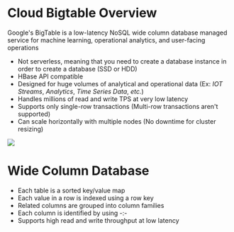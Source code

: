 # Cloud Bigtable Overview

Google's BigTable is a low-latency NoSQL wide column database managed service for machine learning, operational analytics, and user-facing operations

* Not serverless, meaning that you need to create a database instance in order to create a database (SSD or HDD)
* HBase API compatible
* Designed for huge volumes of analytical and operational data (Ex: *IOT Streams*, *Analytics*, *Time Series Data*, *etc.*)
* Handles millions of read and write TPS at very low latency
* Supports only single-row transactions (Multi-row transactions aren't supported)
* Can scale horizontally with multiple nodes (No downtime for cluster resizing)

![](https://github.com/JonmarCorpuz/SecondBrain/blob/main/Assets/Whitespace.png)

# Wide Column Database

* Each table is a sorted key/value map
* Each value in a row is indexed using a row key
* Related columns are grouped into column families
* Each column is identified by using <column>-<family>:<column>-<qualifier>
* Supports high read and write throughput at low latency
